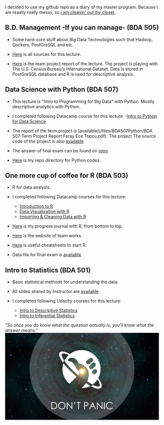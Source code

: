 I decided to use my github repo as a diary of my master program. Because i am reaally really messy, so [i am cleanin' out my closet.](https://www.youtube.com/watch?v=RQ9_TKayu9s) 

## B.D. Management -If you can manage- (BDA 505)

+ Some hard-core stuff about Big Data Technologies such that Hadoop, Dockers, PostGreSQL and etc. 

+ [Here](/files/BDA505/) is all sources for this lecture.

+ [Here](/files/BDA505/20180105_International_2.html) is the team project report of the lecture. The project is playing with  The U.S. Census Bureau's International Dataset. Data is stored in PostGreSQL database and R is used for descriptive analysis.


## Data Science with Python (BDA 507)

+ This lecture is "Intro to Programming for Big Data" with Python. Mostly descriptive analytics with Python.

+ I completed following Datacamp course for this lecture:
  -[Intro to Python for Data Science](https://www.datacamp.com/courses/intro-to-python-for-data-science) 

+ The report of the term project is [available](/files/BDA507Python/BDA 507-Term Project Report Feray Ece Topcu.pdf). The project  The source code of the project is also [available](/files/BDA507Python/starbucks_term_project.py)

+ The answer of final exam can be found on [repo](/files/BDA507Python/Final_Exam.py)

+ [Here](https://github.com/ferayece/BDA/tree/master/files/BDA507Python) is my repo directory for Python codes.


## One more cup of coffee for R (BDA 503)

+ R for data analysis.

+ I completed following Datacamp courses for this lecture:

  - [Introduction to R](https://www.datacamp.com/courses/free-introduction-to-r)
  - [Data Visualization with R](https://www.datacamp.com/tracks/data-visualization-with-r)
  - [Importing & Cleaning Data with R](https://www.datacamp.com/tracks/importing-cleaning-data-with-r)

+ [Here](https://mef-bda503.github.io/pj-ferayece/) is my progress journal with R, from bottom to top. 

+ [Here](https://mef-bda503.github.io/gpj-datamunglers-2/) is the website of team works. 

+ [Here](/files/BDA503R/Cheatsheets) is useful cheatsheets to start R. 

+ Data file for final exam is [available](/files/BDA503R/mainData.RData)

## Intro to Statistics (BDA 501)

+ Basic statistical methods for understanding the data.

+ All slides shared by Instructor are [available](/files/BDA501/all_slides) 

+ I completed following Udacity courses for this lecture:

  - [Intro to Descriptive Statistics](https://classroom.udacity.com/courses/ud827)
  - [Intro to Inferential Statistics](https://classroom.udacity.com/courses/ud201)
      


*"So once you do know what the question actually is, you'll know what the answer means.”* 
![image](dontpanic.jpg)
